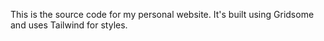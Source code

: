 This is the source code for my personal website. It's built using Gridsome and uses Tailwind for styles.
